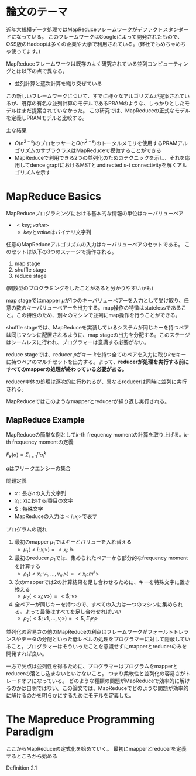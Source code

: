 # 論文のテーマ
近年大規模データ処理ではMapReduceフレームワークがデファクトスタンダードになっている。
このフレームワークはGoogleによって開発されたもので、OSS版のHadoopは多くの企業や大学で利用されている。(弊社でもめちゃめちゃ使ってます。)

MapReduceフレームワークは既存のよく研究されている並列コンピューティングとは以下の点で異なる。
- 並列計算と逐次計算を織り交ぜている

この新しいフレームワークについて、すでに様々なアルゴリズムが提案されているが、既存の有名な並列計算のモデルであるPRAMのような、しっかりとしたモデルはまだ提案されていなかった。
この研究では、MapReduceの正式なモデルを定義しPRAMモデルと比較する。

主な結果
- $O(n^{2-\epsilon})$のプロセッサーと$O(n^{2-\epsilon})$のトータルメモリを使用するPRAMアルゴリズムのサブラクラスはMapReduceで模倣することができる
- MapReduceで利用できる2つの並列化のためのテクニックを示し、それを応用してdence grapfにおけるMSTとundirected s-t connectivityを解くアルゴリズムを示す

# MapReduce Basics
MapReduceプログラミングにおける基本的な情報の単位はキーバリューペア
- $<key; value>$
  - $key$と$value$はバイナリ文字列

任意のMapReduceアルゴリズムの入力はキーバリューペアのセットである。
このセットは以下の3つのステージで操作される。  
1. map stage
2. shuffle stage
3. reduce stage

(関数型のプログラミングをしたことがあると分かりやすいかも)  

map stageではmapper $\mu$が1つのキーバリューペアーを入力として受け取り、任意の数のキーバリューペアーを出力する。map操作の特徴はstatelessであること。この特性のため、別々のマシンで並列にmap操作を行うことができる。

shuffle stageでは、MapReduceを実装しているシステムが同じキーを持つペアは同じマシンに配置されるように、map stageの出力を分配する。このステージはシームレスに行われ、プログラマーは意識する必要がない。

reduce stageでは、reducer $\rho$がキー $k$を持つ全てのペアを入力に取り$k$をキーに持つペアのマルチセットを出力する。よって、**reducerが処理を実行する前にすべてのmapperの処理が終わっている必要がある。**

reducer単体の処理は逐次的に行われるが、異なるreducerは同時に並列に実行される。

MapReduceではこのようなmapperとreducerが繰り返し実行される。

## MapReduce Example
MapReduceの簡単な例として$k$-th frequency momentの計算を取り上げる。$k$-th frequency momentの定義

$F_k(a) = \Sigma_{i=1}^n a_i^k$

$a$はフリークエンシーの集合

問題定義
- $x$ : 長さ$n$の入力文字列
- $x_i$ : $x$における$i$番目の文字
- $\$$ : 特殊文字
- MapReduceの入力は$<i; x_i>$で表す

プログラムの流れ
1. 最初のmapper $\mu_1$ではキーとバリューを入れ替える
   - $\mu_1(<i;x_i>) = <x_i; i>$
2. 最初のreducer $\rho_1$では、集められたペアーから部分的なfrequency momentを計算する
   - $\rho_1(<x_i; {v_1, \dots, v_m}>) = <x_i; m^k>$
3. 次のmapperでは2の計算結果を足し合わせるために、キーを特殊文字に置き換える
   - $\mu_2(<x_i; v>) = <\$; v>$
4. 全ペアーが同じキーを持つので、すべての入力は一つのマシンに集められる。よって最後はすべてを足し合わせればいい
   - $\rho_2(<\$; {v1, \dots, v_l}>) = <\$, \Sigma_i v_i>$

並列化の容易さの他のMapReduceの利点はフレームワークがフォールトトレランスやデータの分配といった低レベルの処理をプログラマーに対して隠蔽していること。プログラマーはそういったことを意識せずにmapperとreducerのみを開発すれば良い。

一方で欠点は並列性を得るために、プログラマーはプログラムをmapperとreducerの落とし込まないといけないこと。
つまり柔軟性と並列化の容易さがトレードオフになっている。
どのような種類の問題がMapReduceで効率的に解けるのかは自明ではない。この論文では、MapReduceでどのような問題が効率的に解けるのかを明らかにするためにモデルを定義した。

# The Mapreduce Programming Paradigm
ここからMapReduceの定式化を始めていく。
最初にmapperとreducerを定義するところから始める

Definition 2.1


